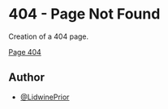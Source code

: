 # 404 - Page Not Found

Creation of a 404 page.

[Page 404](https://lidwineprior.github.io/404-Page-not-found)

## Author

- [@LidwinePrior](https://github.com/LidwinePrior)



